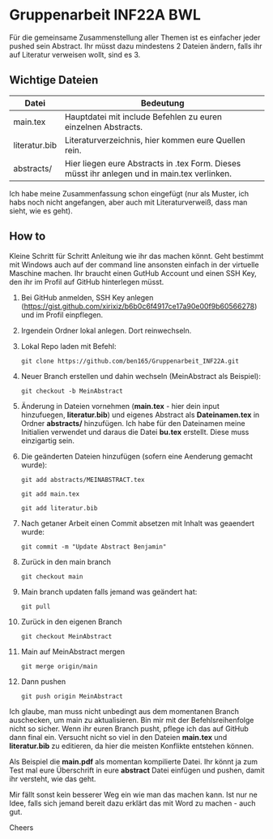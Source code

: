 # Gruppenarbeit INF22A BWL

Für die gemeinsame Zusammenstellung aller Themen ist es einfacher jeder pushed sein Abstract. Ihr müsst dazu mindestens 2 Dateien ändern, falls ihr auf Literatur verweisen wollt, sind es 3.

## Wichtige Dateien

| Datei         | Bedeutung                                                                                    |
|---------------|----------------------------------------------------------------------------------------------|
| main.tex      | Hauptdatei mit include Befehlen zu euren einzelnen Abstracts.                                |
| literatur.bib | Literaturverzeichnis, hier kommen eure Quellen rein.                                         |
| abstracts/    | Hier liegen eure Abstracts in .tex Form. Dieses müsst ihr anlegen und in main.tex verlinken. |


Ich habe meine Zusammenfassung schon eingefügt (nur als Muster, ich habs noch nicht angefangen, aber auch mit Literaturverweiß, dass man sieht, wie es geht).

## How to

Kleine Schritt für Schritt Anleitung wie ihr das machen könnt. Geht bestimmt mit Windows auch auf der command line ansonsten einfach in der virtuelle Maschine machen. Ihr braucht einen GutHub Account und einen SSH Key, den ihr im Profil auf GitHub hinterlegen müsst.

1. Bei GitHub anmelden, SSH Key anlegen (https://gist.github.com/xirixiz/b6b0c6f4917ce17a90e00f9b60566278) und im Profil einpflegen.

1. Irgendein Ordner lokal anlegen. Dort reinwechseln.

1. Lokal Repo laden mit Befehl:

    `git clone https://github.com/ben165/Gruppenarbeit_INF22A.git`

1. Neuer Branch erstellen und dahin wechseln (MeinAbstract als Beispiel):

    `git checkout -b MeinAbstract`

1. Änderung in Dateien vornehmen (**main.tex** - hier dein input hinzufuegen, **literatur.bib**) und eigenes Abstract als **Dateinamen.tex** in Ordner **abstracts/** hinzufügen. Ich habe für den Dateinamen meine Initialien verwendet und daraus die Datei **bu.tex** erstellt. Diese muss einzigartig sein.

1. Die geänderten Dateien hinzufügen (sofern eine Aenderung gemacht wurde):

    `git add abstracts/MEINABSTRACT.tex`

    `git add main.tex`

    `git add literatur.bib`

1. Nach getaner Arbeit einen Commit absetzen mit Inhalt was geaendert wurde:

    `git commit -m "Update Abstract Benjamin"`

1. Zurück in den main branch

    `git checkout main`

1. Main branch updaten falls jemand was geändert hat:

    `git pull`

1. Zurück in den eigenen Branch

    `git checkout MeinAbstract`

1. Main auf MeinAbstract mergen

    `git merge origin/main`

1. Dann pushen

    `git push origin MeinAbstract`


Ich glaube, man muss nicht unbedingt aus dem momentanen Branch auschecken, um main zu aktualisieren. Bin mir mit der Befehlsreihenfolge nicht so sicher. Wenn ihr euren Branch pusht, pflege ich das auf GitHub dann final ein. Versucht nicht so viel in den Dateien **main.tex** und **literatur.bib** zu editieren, da hier die meisten Konflikte entstehen können.

Als Beispiel die **main.pdf** als momentan kompilierte Datei. Ihr könnt ja zum Test mal eure Überschrift in eure **abstract** Datei einfügen und pushen, damit ihr versteht, wie das geht.

Mir fällt sonst kein besserer Weg ein wie man das machen kann. Ist nur ne Idee, falls sich jemand bereit dazu erklärt das mit Word zu machen - auch gut.

Cheers
